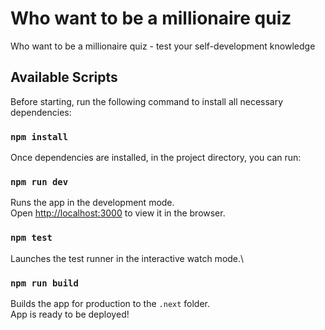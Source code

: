 # Who want to be a millionaire quiz

Who want to be a millionaire quiz - test your self-development knowledge

## Available Scripts

Before starting, run the following command to install all necessary dependencies:

### `npm install`

Once dependencies are installed, in the project directory, you can run:

### `npm run dev`

Runs the app in the development mode.\
Open [http://localhost:3000](http://localhost:3000) to view it in the browser.

### `npm test`

Launches the test runner in the interactive watch mode.\

### `npm run build`

Builds the app for production to the `.next` folder.\
App is ready to be deployed!